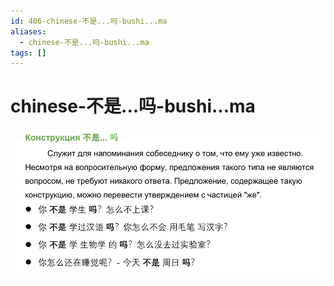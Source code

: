 ```yaml
---
id: 406-chinese-不是...吗-bushi...ma
aliases:
  - chinese-不是...吗-bushi...ma
tags: []
---
```


# chinese-不是...吗-bushi...ma
![25-03-25_13-18-47_561_25-03-25_13-18-47_856.png](assets/imgs/25-03-25_13-18-47_561_25-03-25_13-18-47_856.png)
